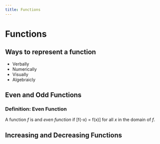 ```yaml
---
title: Functions
---
```


# Functions

## Ways to represent a function
- Verbally
- Numerically
- Visually
- Algebraicly

## Even and Odd Functions

### Definition: Even Function

A function $f$ is and *even function* if
\[f(-x) = f(x)\]
for all $x$ in the domain of $f$.

## Increasing and Decreasing Functions